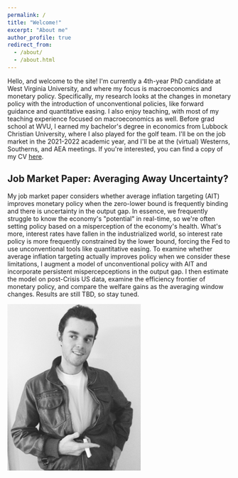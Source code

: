 ```yaml
---
permalink: /
title: "Welcome!" 
excerpt: "About me"
author_profile: true
redirect_from: 
  - /about/
  - /about.html
---
```


Hello, and welcome to the site! I'm currently a 4th-year PhD candidate at West Virginia University, and where my focus is macroeconomics and monetary policy. Specifically, my research looks at the changes in monetary policy with the introduction of unconventional policies, like forward guidance and quantitative easing. I also enjoy teaching, with most of my teaching experience focused on macroeconomics as well. Before grad school at WVU, I earned my bachelor's degree in economics from Lubbock Christian University, where I also played for the golf team. I'll be on the job market in the 2021-2022 academic year, and I'll be at the (virtual) Westerns, Southerns, and AEA meetings. If you're interested, you can find a copy of my CV [here](/cv/).

## Job Market Paper: Averaging Away Uncertainty?

My job market paper considers whether average inflation targeting (AIT) improves monetary policy when the zero-lower bound is frequently binding and there is uncertainty in the output gap. In essence, we frequently struggle to know the economy's "potential" in real-time, so we're often setting policy based on a misperception of the economy's health. What's more, interest rates have fallen in the industrialized world, so interest rate policy is more frequently constrained by the lower bound, forcing the Fed to use unconventional tools like quantitative easing. To examine whether average inflation targeting actually improves policy when we consider these limitations, I augment a model of unconventional policy with AIT and incorporate persistent mispercepceptions in the output gap. I then estimate the model on post-Crisis US data, examine the efficiency frontier of monetary policy, and compare the welfare gains as the averaging window changes. Results are still TBD, so stay tuned. 

<img src="https://github.com/JamesDean595/jamesdean595.github.io/blob/master/images/personal/jd.JPG" width="300">

<!--Go ahead, take a look around; I'll wait here. Wow, okay. Get comfy why don't you? (Wait, no! Not that comfy! Oh god, stop! This is a PROFESSIONAL webiste after all)-->

<!--Whoa! Back already? Yeah, maybe I should build up the site more... stay tuned!-->

<!--This is a section header when followed by the equals signs -->

<!-- ====== -->

<!-- put text here -->

